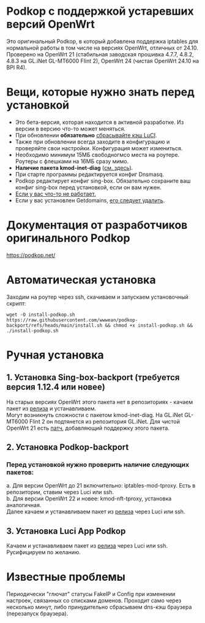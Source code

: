 # Podkop с поддержкой устаревших версий OpenWrt

Это оригинальный Podkop, в который добавлена поддержка iptables для нормальной работы в том числе на версиях OpenWrt, отличных от 24.10. Проверено на OpenWrt 21 (стабильная заводская прошивка 4.7.7, 4.8.2, 4.8.3 на GL.iNet GL-MT6000 Flint 2), OpenWrt 24 (чистая OpenWrt 24.10 на BPI R4).

# Вещи, которые нужно знать перед установкой
- Это бета-версия, которая находится в активной разработке. Из версии в версию что-то может меняться.
- При обновлении **обязательно** [сбрасывайте кэш LuCI](https://podkop.net/docs/clear-browser-cache/).
- Также при обновлении всегда заходите в конфигурацию и проверяйте свои настройки. Конфигурация может измениться.
- Необходимо минимум 15МБ свободногмсо места на роутере. Роутеры с флешками на 16МБ сразу мимо.
- **Наличие пакета kmod-inet-diag** ([см. здесь](#1-установка-sing-box-backport-требуется-версия-1124-или-новее)).
- При старте программы редактируется конфиг Dnsmasq.
- Podkop редактирует конфиг sing-box. Обязательно сохраните ваш конфиг sing-box перед установкой, если он вам нужен.
- [Если у вас что-то не работает.](https://podkop.net/docs/diagnostics/)
- Если у вас установлен Getdomains, [его следует удалить](https://github.com/itdoginfo/domain-routing-openwrt?tab=readme-ov-file#%D1%81%D0%BA%D1%80%D0%B8%D0%BF%D1%82-%D0%B4%D0%BB%D1%8F-%D1%83%D0%B4%D0%B0%D0%BB%D0%B5%D0%BD%D0%B8%D1%8F).

# Документация от разработчиков оригинального Podkop
https://podkop.net/

# Автоматическая установка
Заходим на роутер через ssh, скачиваем и запускаем установочный скрипт:
```
wget -O install-podkop.sh https://raw.githubusercontent.com/wwwean/podkop-backport/refs/heads/main/install.sh && chmod +x install-podkop.sh && ./install-podkop.sh
```

# Ручная установка
## 1. Установка Sing-box-backport (требуется версия 1.12.4 или новее)
На старых версиях OpenWrt этого пакета нет в репозиториях - качаем пакет из [релиза](https://github.com/wwwean/podkop-backport/releases/latest) и устанавливаем.\
Могут возникнуть сложности с пакетом kmod-inet-diag. На GL.iNet GL-MT6000 Flint 2 он подтянется из репозитория GL.iNet. Для чистой OpenWrt 21 есть [патч](https://github.com/openwrt/openwrt/commit/efc8aff62cb244583a14c30f8d099103b75ced1d.patch), добавляющий поддержку этого пакета.

## 2. Установка Podkop-backport
### Перед установкой нужно проверить наличие следующих пакетов:
a. Для версии OpenWrt до 21 включительно: iptables-mod-tproxy. Есть в репозитории, ставим через Luci или ssh.\
b. Для версии OpenWrt 22 и новее: kmod-nft-tproxy, установка аналогичная.\
Далее качаем и устанавливаем пакет из [релиза](https://github.com/wwwean/podkop-backport/releases/latest) через Luci или ssh.

## 3. Установка Luci App Podkop
Качаем и устанавливаем пакет из [релиза](https://github.com/wwwean/podkop-backport/releases/latest) через Luci или ssh. Русифицируем по желанию.

# Известные проблемы
Периодически "глючат" статусы FakeIP и Config при изменении настроек, связанных со списками доменов. Проходит само через несколько минут, либо принудительно сбрасываем dns-кэш браузера (перезапуск браузера).



